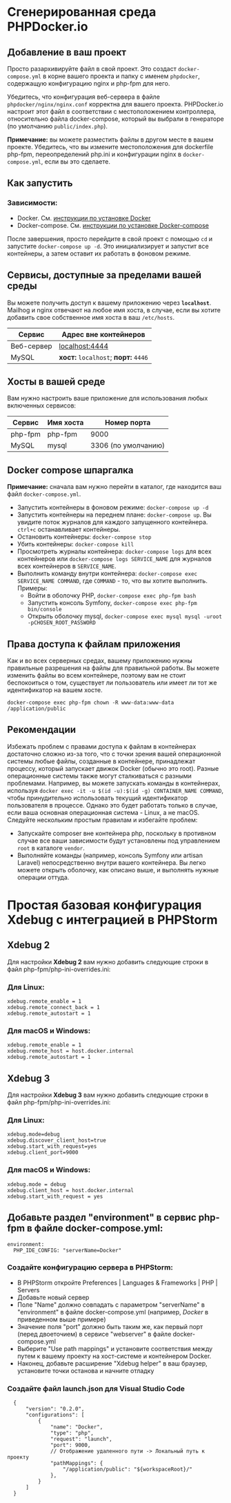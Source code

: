 # Сгенерированная среда PHPDocker.io

## Добавление в ваш проект

Просто разархивируйте файл в свой проект. Это создаст `docker-compose.yml` в корне вашего проекта и папку с именем `phpdocker`, содержащую конфигурацию nginx и php-fpm для него.

Убедитесь, что конфигурация веб-сервера в файле `phpdocker/nginx/nginx.conf` корректна для вашего проекта. PHPDocker.io настроит этот файл в соответствии с местоположением контроллера, относительно файла docker-compose, который вы выбрали в генераторе (по умолчанию `public/index.php`).

**Примечание:** вы можете разместить файлы в другом месте в вашем проекте. Убедитесь, что вы измените местоположения для dockerfile php-fpm, переопределений php.ini и конфигурации nginx в `docker-compose.yml`, если вы это сделаете.

## Как запустить

### Зависимости:

- Docker. См. [инструкции по установке Docker](https://docs.docker.com/engine/installation)
- Docker-compose. См. [инструкции по установке Docker-compose](https://docs.docker.com/compose/install/)

После завершения, просто перейдите в свой проект с помощью `cd` и запустите `docker-compose up -d`. Это инициализирует и запустит все контейнеры, а затем оставит их работать в фоновом режиме.

## Сервисы, доступные за пределами вашей среды

Вы можете получить доступ к вашему приложению через **`localhost`**. Mailhog и nginx отвечают на любое имя хоста, в случае, если вы хотите добавить свое собственное имя хоста в ваш `/etc/hosts`.

| Сервис     | Адрес вне контейнеров      |
|------------|-----------------------------|
| Веб-сервер | [localhost:4444](http://localhost:4444) |
| MySQL      | **хост:** `localhost`; **порт:** `4446` |

## Хосты в вашей среде

Вам нужно настроить ваше приложение для использования любых включенных сервисов:

| Сервис  | Имя хоста | Номер порта |
|---------|-----------|-------------|
| php-fpm | php-fpm   | 9000        |
| MySQL   | mysql     | 3306 (по умолчанию) |

## Docker compose шпаргалка

**Примечание:** сначала вам нужно перейти в каталог, где находится ваш файл `docker-compose.yml`.

- Запустить контейнеры в фоновом режиме: `docker-compose up -d`
- Запустить контейнеры на переднем плане: `docker-compose up`. Вы увидите поток журналов для каждого запущенного контейнера. `ctrl+c` останавливает контейнеры.
- Остановить контейнеры: `docker-compose stop`
- Убить контейнеры: `docker-compose kill`
- Просмотреть журналы контейнера: `docker-compose logs` для всех контейнеров или `docker-compose logs SERVICE_NAME` для журналов всех контейнеров в `SERVICE_NAME`.
- Выполнить команду внутри контейнера: `docker-compose exec SERVICE_NAME COMMAND`, где `COMMAND` - то, что вы хотите выполнить. Примеры:
    - Войти в оболочку PHP, `docker-compose exec php-fpm bash`
    - Запустить консоль Symfony, `docker-compose exec php-fpm bin/console`
    - Открыть оболочку mysql, `docker-compose exec mysql mysql -uroot -pCHOSEN_ROOT_PASSWORD`

## Права доступа к файлам приложения

Как и во всех серверных средах, вашему приложению нужны правильные разрешения на файлы для правильной работы. Вы можете изменить файлы во всем контейнере, поэтому вам не стоит беспокоиться о том, существует ли пользователь или имеет ли тот же идентификатор на вашем хосте.

`docker-compose exec php-fpm chown -R www-data:www-data /application/public`

## Рекомендации

Избежать проблем с правами доступа к файлам в контейнерах достаточно сложно из-за того, что с точки зрения вашей операционной системы любые файлы, созданные в контейнере, принадлежат процессу, который запускает движок Docker (обычно это root). Разные операционные системы также могут сталкиваться с разными проблемами. Например, вы можете запускать команды в контейнерах, используя `docker exec -it -u $(id -u):$(id -g) CONTAINER_NAME COMMAND`, чтобы принудительно использовать текущий идентификатор пользователя в процессе. Однако это будет работать только в случае, если ваша основная операционная система - Linux, а не macOS. Следуйте нескольким простым правилам и избегайте проблем:

- Запускайте composer вне контейнера php, поскольку в противном случае все ваши зависимости будут установлены под управлением `root` в каталоге `vendor`.
- Выполняйте команды (например, консоль Symfony или artisan Laravel) непосредственно внутри вашего контейнера. Вы легко можете открыть оболочку, как описано выше, и выполнять нужные операции оттуда.

# Простая базовая конфигурация Xdebug с интеграцией в PHPStorm

## Xdebug 2

Для настройки **Xdebug 2** вам нужно добавить следующие строки в файл php-fpm/php-ini-overrides.ini:

### Для Linux:

```
xdebug.remote_enable = 1
xdebug.remote_connect_back = 1
xdebug.remote_autostart = 1
```

### Для macOS и Windows:

```
xdebug.remote_enable = 1
xdebug.remote_host = host.docker.internal
xdebug.remote_autostart = 1
```

## Xdebug 3

Для настройки **Xdebug 3** вам нужно добавить следующие строки в файл php-fpm/php-ini-overrides.ini:

### Для Linux:


```
xdebug.mode=debug
xdebug.discover_client_host=true
xdebug.start_with_request=yes
xdebug.client_port=9000
```

### Для macOS и Windows:

```
xdebug.mode = debug
xdebug.client_host = host.docker.internal
xdebug.start_with_request = yes
```

## Добавьте раздел "environment" в сервис php-fpm в файле docker-compose.yml:

```
environment:
  PHP_IDE_CONFIG: "serverName=Docker"
```

### Создайте конфигурацию сервера в PHPStorm:

* В PHPStorm откройте Preferences | Languages & Frameworks | PHP | Servers
* Добавьте новый сервер
* Поле "Name" должно совпадать с параметром "serverName" в "environment" в файле docker-compose.yml (например, *Docker* в приведенном выше примере)
* Значение поля "port" должно быть таким же, как первый порт (перед двоеточием) в сервисе "webserver" в файле docker-compose.yml
* Выберите "Use path mappings" и установите соответствия между путем к вашему проекту на хост-системе и контейнером Docker.
* Наконец, добавьте расширение "Xdebug helper" в ваш браузер, установите точки останова и начните отладку

### Создайте файл launch.json для Visual Studio Code
```
  {
      "version": "0.2.0",
      "configurations": [
          {
              "name": "Docker",
              "type": "php",
              "request": "launch",
              "port": 9000,
              // Отображение удаленного пути -> Локальный путь к проекту
              "pathMappings": {
                  "/application/public": "${workspaceRoot}/"
              },
          }
      ]
  }
```
